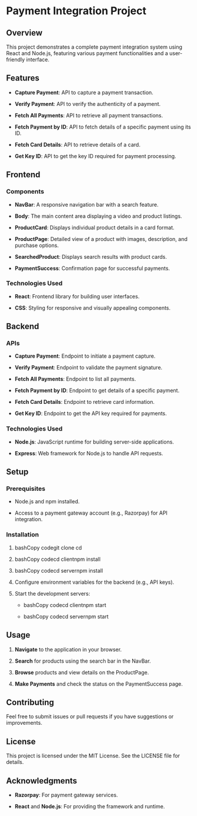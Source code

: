 Payment Integration Project
===========================

Overview
--------

This project demonstrates a complete payment integration system using React and Node.js, featuring various payment functionalities and a user-friendly interface.

Features
--------

*   **Capture Payment**: API to capture a payment transaction.
    
*   **Verify Payment**: API to verify the authenticity of a payment.
    
*   **Fetch All Payments**: API to retrieve all payment transactions.
    
*   **Fetch Payment by ID**: API to fetch details of a specific payment using its ID.
    
*   **Fetch Card Details**: API to retrieve details of a card.
    
*   **Get Key ID**: API to get the key ID required for payment processing.
    

Frontend
--------

### Components

*   **NavBar**: A responsive navigation bar with a search feature.
    
*   **Body**: The main content area displaying a video and product listings.
    
*   **ProductCard**: Displays individual product details in a card format.
    
*   **ProductPage**: Detailed view of a product with images, description, and purchase options.
    
*   **SearchedProduct**: Displays search results with product cards.
    
*   **PaymentSuccess**: Confirmation page for successful payments.
    

### Technologies Used

*   **React**: Frontend library for building user interfaces.
    
*   **CSS**: Styling for responsive and visually appealing components.
    

Backend
-------

### APIs

*   **Capture Payment**: Endpoint to initiate a payment capture.
    
*   **Verify Payment**: Endpoint to validate the payment signature.
    
*   **Fetch All Payments**: Endpoint to list all payments.
    
*   **Fetch Payment by ID**: Endpoint to get details of a specific payment.
    
*   **Fetch Card Details**: Endpoint to retrieve card information.
    
*   **Get Key ID**: Endpoint to get the API key required for payments.
    

### Technologies Used

*   **Node.js**: JavaScript runtime for building server-side applications.
    
*   **Express**: Web framework for Node.js to handle API requests.
    

Setup
-----

### Prerequisites

*   Node.js and npm installed.
    
*   Access to a payment gateway account (e.g., Razorpay) for API integration.
    

### Installation

1.  bashCopy codegit clone cd
    
2.  bashCopy codecd clientnpm install
    
3.  bashCopy codecd servernpm install
    
4.  Configure environment variables for the backend (e.g., API keys).
    
5.  Start the development servers:
    
    *   bashCopy codecd clientnpm start
        
    *   bashCopy codecd servernpm start
        

Usage
-----

1.  **Navigate** to the application in your browser.
    
2.  **Search** for products using the search bar in the NavBar.
    
3.  **Browse** products and view details on the ProductPage.
    
4.  **Make Payments** and check the status on the PaymentSuccess page.
    

Contributing
------------

Feel free to submit issues or pull requests if you have suggestions or improvements.

License
-------

This project is licensed under the MIT License. See the LICENSE file for details.

Acknowledgments
---------------

*   **Razorpay**: For payment gateway services.
    
*   **React** and **Node.js**: For providing the framework and runtime.
